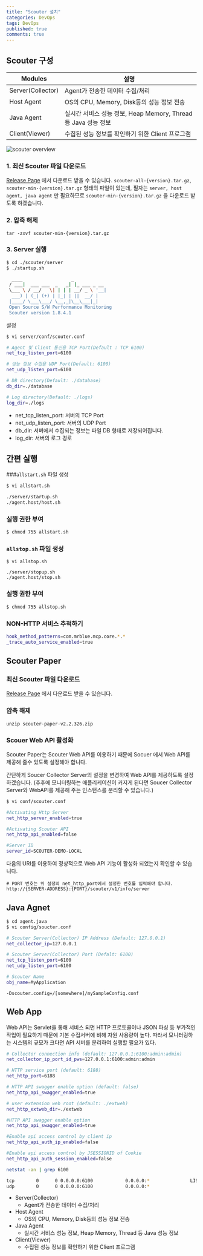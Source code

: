 ```yaml
---
title: "Scouter 설치"
categories: DevOps
tags: DevOps
published: true
comments: true
---
```


## Scouter 구성

| Modules           | 설명                                                         |
| ----------------- | ------------------------------------------------------------ |
| Server(Collector) | Agent가 전송한 데이터 수집/처리                              |
| Host Agent        | OS의 CPU, Memory, Disk등의 성능 정보 전송                    |
| Java Agent        | 실시간 서비스 성능 정보, Heap Memory, Thread 등 Java 성능 정보 |
| Client(Viewer)    | 수집된 성능 정보를 확인하기 위한 Client 프로그램             |

![scouter overview](https://github.com/scouter-project/scouter/raw/master/scouter.document/img/main/scouter-overview.png)



### 1. 최신 Scouter 파일 다운로드

[Release Page](https://github.com/scouter-project/scouter/releases) 에서 다운로드 받을 수 있습니다. `scouter-all-{version}.tar.gz`, `scouter-min-{version}.tar.gz` 형태의 파일이 있는데, 필자는 `server, host agent, java agent` 만 필요하므로 `scouter-min-{version}.tar.gz` 을 다운로드 받도록 하겠습니다.



### 2. 압축 해제

```
tar -zxvf scouter-min-{version}.tar.gz
```



### 3.  Server 실행

```bash
$ cd ./scouter/server
$ ./startup.sh

  ____                  _
 / ___|  ___ ___  _   _| |_ ___ _ __
 \___ \ / __/   \| | | | __/ _ \ '__|
  ___) | (_| (+) | |_| | ||  __/ |
 |____/ \___\___/ \__,_|\__\___|_|
 Open Source S/W Performance Monitoring
 Scouter version 1.8.4.1
```



설정

```bash
$ vi server/conf/scouter.conf

# Agent 및 Client 통신용 TCP Port(Default : TCP 6100)
net_tcp_listen_port=6100

# 성능 정보 수집용 UDP Port(Default: 6100)
net_udp_listen_port=6100

# DB directory(Default: ./database)
db_dir=./database

# Log directory(Default: ./logs)
log_dir=./logs
```

- net_tcp_listen_port: 서버의 TCP Port
- net_udp_listen_port: 서버의 UDP Port
- db_dir: 서버에서 수집되는 정보는 파일 DB 형태로 저장되어집니다.
- log_dir: 서버의 로그 경로



## 간편 실행

###`allstart.sh` 파일 생성

```bash
$ vi allstart.sh

./server/startup.sh
./agent.host/host.sh
```



### 실행 권한 부여

```bash
$ chmod 755 allstart.sh
```



### `allstop.sh` 파일 생성

```
$ vi allstop.sh

./server/stopup.sh
./agent.host/stop.sh
```



### 실행 권한 부여

```bash
$ chmod 755 allstop.sh
```



### NON-HTTP 서비스 추적하기

```bash
hook_method_patterns=com.mrblue.mcp.core.*.*
_trace_auto_service_enabled=true
```



## Scouter Paper

### 최신 Scouter 파일 다운로드

[Release Page](https://github.com/mindplates/scouter-paper/releases) 에서 다운로드 받을 수 있습니다.



### 압축 해제

```
unzip scouter-paper-v2.2.326.zip
```



### Scouer Web API 활성화

Scouter Paper는 Scouter Web API를 이용하기 때문에 Socuer 에서 Web API를 제공해 줄수 있도록 설정해야 합니다.

간단하게 Soucer Collector Server의 설정을 변경하여 Web API를 제공하도록 설정하겠습니다. (추후에 모니터링하는 애플리케이션이 커지게 된다면 Soucer Collector Server와 WebAPI를 제공해 주는 인스턴스를 분리할 수 있습니다.)

```bash
$ vi conf/scouter.conf

#Activating Http Server
net_http_server_enabled=true

#Activating Scouter API
net_http_api_enabled=false

#Server ID
server_id=SCOUTER-DEMO-LOCAL
```



다음의 URI를 이용하여 정상적으로 Web API 기능이 활성화 되었는지 확인할 수 있습니다.

```
# PORT 번호는 위 설정의 net_http_port에서 설정한 번호를 입력해야 합니다.
http://{SERVER-ADDRESS}:{PORT}/scouter/v1/info/server
```





## Java Agnet



```bash
$ cd agent.java
$ vi config/soucter.conf

# Scouter Server(Collector) IP Address (Default: 127.0.0.1)
net_collector_ip=127.0.0.1

# Scouter Server(Collector) Port (Defalt: 6100)
net_tcp_listen_port=6100
net_udp_listen_port=6100

# Scouter Name
obj_name=MyApplication
```



```
-Dscouter.config=/[somewhere]/mySampleConfig.conf
```





## Web App

Web API는 Servlet을 통해 서비스 되면 HTTP 프로토콜이나 JSON 파싱 등 부가적인 작업이 필요하기 때문에 기본 수집서버에 비해 자원 사용량이 높다. 따라서 모니터링하는 시스템의 규모가 크다면 API 서버를 분리하여 실행할 필요가 있다.

```bash
# Collector connection info (default: 127.0.0.1:6100:admin:admin)
net_collector_ip_port_id_pws=127.0.0.1:6100:admin:admin

# HTTP service port (default: 6188)
net_http_port=6188

# HTTP API swagger enable option (default: false)
net_http_api_swagger_enabled=true

# user extension web root (default: ./extweb)
net_http_extweb_dir=./extweb

#HTTP API swagger enable option
net_http_api_swagger_enabled=true

#Enable api access control by client ip
net_http_api_auth_ip_enabled=false

#Enable api access control by JSESSIONID of Cookie
net_http_api_auth_session_enabled=false
```



```bash
netstat -an | grep 6100

tcp        0      0 0.0.0.0:6100            0.0.0.0:*               LISTEN
udp        0      0 0.0.0.0:6100            0.0.0.0:*
```





- Server(Collector)
    - Agent가 전송한 데이터 수집/처리
- Host Agent
    - OS의 CPU, Memory, Disk등의 성능 정보 전송
- Java Agent
    - 실시간 서비스 성능 정보, Heap Memory, Thread 등 Java 성능 정보
- Client(Viewer)
    - 수집된 성능 정보를 확인하기 위한 Client 프로그램



